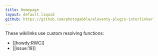 ```yaml
---
title: Homepage
layout: default.liquid
github: https://github.com/photogabble/eleventy-plugin-interlinker
---
```


These wikilinks use custom resolving functions:

- [[howdy:RWC]]
- [[issue:19]]
